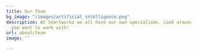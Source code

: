 ```yaml
---
title: Our Team
bg_image: "/images/artificial_intelligence.png"
description: At Smartworkz we all have our own specialisms. Look around and see who
  you want to work with!
url: about/team
image: ''

---
```

